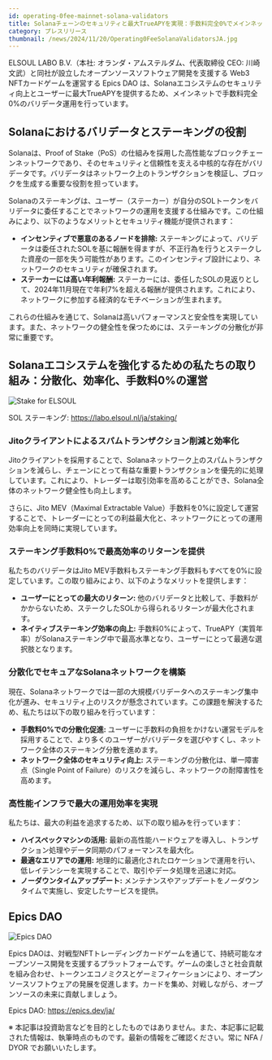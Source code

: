 ```yaml
---
id: operating-0fee-mainnet-solana-validators
title: Solanaチェーンのセキュリティと最大TrueAPYを実現：手数料完全0%でメインネットバリデータを運用中
category: プレスリリース
thumbnail: /news/2024/11/20/Operating0FeeSolanaValidatorsJA.jpg
---
```


ELSOUL LABO B.V.（本社: オランダ・アムステルダム、代表取締役 CEO: 川崎文武）と同社が設立したオープンソースソフトウェア開発を支援する Web3 NFTカードゲームを運営する Epics DAO は、Solanaエコシステムのセキュリティ向上とユーザーに最大TrueAPYを提供するため、メインネットで手数料完全0%のバリデータ運用を行っています。

## Solanaにおけるバリデータとステーキングの役割

Solanaは、Proof of Stake（PoS）の仕組みを採用した高性能なブロックチェーンネットワークであり、そのセキュリティと信頼性を支える中核的な存在がバリデータです。バリデータはネットワーク上のトランザクションを検証し、ブロックを生成する重要な役割を担っています。

Solanaのステーキングは、ユーザー（ステーカー）が自分のSOLトークンをバリデータに委任することでネットワークの運用を支援する仕組みです。この仕組みにより、以下のようなメリットとセキュリティ機能が提供されます：

- **インセンティブで悪意のあるノードを排除:** ステーキングによって、バリデータは委任されたSOLを基に報酬を得ますが、不正行為を行うとステークした資産の一部を失う可能性があります。このインセンティブ設計により、ネットワークのセキュリティが確保されます。
- **ステーカーには高い年利報酬:** ステーカーには、委任したSOLの見返りとして、2024年11月現在で年利7%を超える報酬が提供されます。これにより、ネットワークに参加する経済的なモチベーションが生まれます。

これらの仕組みを通じて、Solanaは高いパフォーマンスと安全性を実現しています。また、ネットワークの健全性を保つためには、ステーキングの分散化が非常に重要です。

## Solanaエコシステムを強化するための私たちの取り組み：分散化、効率化、手数料0%の運営

![Stake for ELSOUL](/news/2024/11/20/StakeForELSOULJA.jpg)

SOL ステーキング: https://labo.elsoul.nl/ja/staking/

### Jitoクライアントによるスパムトランザクション削減と効率化

Jitoクライアントを採用することで、Solanaネットワーク上のスパムトランザクションを減らし、チェーンにとって有益な重要トランザクションを優先的に処理しています。これにより、トレーダーは取引効率を高めることができ、Solana全体のネットワーク健全性も向上します。

さらに、Jito MEV（Maximal Extractable Value）手数料を0%に設定して運営することで、トレーダーにとっての利益最大化と、ネットワークにとっての運用効率向上を同時に実現しています。

### ステーキング手数料0%で最高効率のリターンを提供

私たちのバリデータはJito MEV手数料もステーキング手数料もすべてを0%に設定しています。この取り組みにより、以下のようなメリットを提供します：

- **ユーザーにとっての最大のリターン:** 他のバリデータと比較して、手数料がかからないため、ステークしたSOLから得られるリターンが最大化されます。
- **ネイティブステーキング効率の向上:** 手数料0%によって、TrueAPY（実質年率）がSolanaステーキング中で最高水準となり、ユーザーにとって最適な選択肢となります。

### 分散化でセキュアなSolanaネットワークを構築

現在、Solanaネットワークでは一部の大規模バリデータへのステーキング集中化が進み、セキュリティ上のリスクが懸念されています。この課題を解決するため、私たちは以下の取り組みを行っています：

- **手数料0%での分散化促進:** ユーザーに手数料の負担をかけない運営モデルを採用することで、より多くのユーザーがバリデータを選びやすくし、ネットワーク全体のステーキング分散を進めます。
- **ネットワーク全体のセキュリティ向上:** ステーキングの分散化は、単一障害点（Single Point of Failure）のリスクを減らし、ネットワークの耐障害性を高めます。

### 高性能インフラで最大の運用効率を実現

私たちは、最大の利益を追求するため、以下の取り組みを行っています：

- **ハイスペックマシンの活用:** 最新の高性能ハードウェアを導入し、トランザクション処理やデータ同期のパフォーマンスを最大化。
- **最適なエリアでの運用:** 地理的に最適化されたロケーションで運用を行い、低レイテンシーを実現することで、取引やデータ処理を迅速に対応。
- **ノーダウンタイムアップデート:** メンテナンスやアップデートをノーダウンタイムで実施し、安定したサービスを提供。

## Epics DAO

![Epics DAO](/news/2024/11/06/gabrielhicks.jpg)

Epics DAOは、対戦型NFTトレーディングカードゲームを通じて、持続可能なオープンソース開発を支援するプラットフォームです。ゲームの楽しさと社会貢献を組み合わせ、トークンエコノミクスとゲーミフィケーションにより、オープンソースソフトウェアの発展を促進します。カードを集め、対戦しながら、オープンソースの未来に貢献しましょう。

Epics DAO: https://epics.dev/ja/

※ 本記事は投資助言などを目的としたものではありません。また、本記事に記載された情報は、執筆時点のものです。最新の情報をご確認ください。常に NFA / DYOR でお願いいたします。
